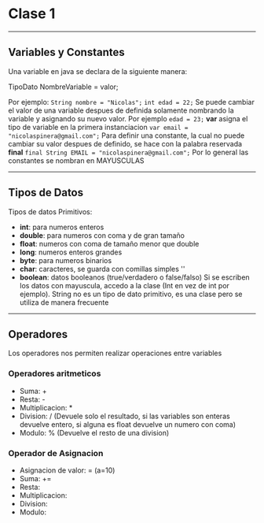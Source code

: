 # Clase 1

---

## Variables y Constantes
Una variable en java se declara de la siguiente manera:

TipoDato NombreVariable = valor;

Por ejemplo:
```String nombre = "Nicolas";```
```int edad = 22;```
Se puede cambiar el valor de una variable despues de definida solamente nombrando la variable y asignando su nuevo valor. Por ejemplo
```edad = 23;```
**var** asigna el tipo de variable en la primera instanciacion
```var email = "nicolaspinera@gmail.com";```
Para definir una constante, la cual no puede cambiar su valor despues de definido, se hace con la palabra reservada **final**
```final String EMAIL = "nicolaspinera@gmail.com";```
Por lo general las constantes se nombran en MAYUSCULAS 

---

## Tipos de Datos
Tipos de datos Primitivos:
- **int**: para numeros enteros
- **double**: para numeros con coma y de gran tamaño
- **float**: numeros con coma de tamaño menor que double
- **long**: numeros enteros grandes
- **byte**: para numeros binarios
- **char**: caracteres, se guarda con comillas simples ''
- **boolean**: datos booleanos (true/verdadero o false/falso)
Si se escriben los datos con mayuscula, accedo a la clase (Int en vez de int por ejemplo). String no es un tipo de dato primitivo, es una clase pero se utiliza de manera frecuente

---

## Operadores 
Los operadores nos permiten realizar operaciones entre variables
### Operadores aritmeticos
- Suma: +
- Resta: -
- Multiplicacion: *
- Division: / (Devuele solo el resultado, si las variables son enteras devuelve entero, si alguna es float devuelve un numero con coma)
- Modulo: % (Devuelve el resto de una division)
### Operador de Asignacion
- Asignacion de valor: = (a=10)
- Suma: +=
- Resta:
- Multiplicacion:
- Division:
- Modulo:
  
